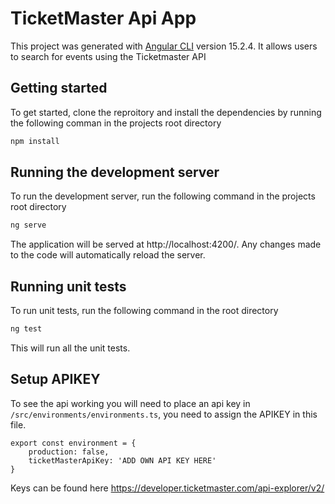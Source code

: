 # TicketMaster Api App

This project was generated with [Angular CLI](https://github.com/angular/angular-cli) version 15.2.4. It allows users to search for events using the Ticketmaster API

## Getting started

To get started, clone the reproitory and install the dependencies by running the following comman in the projects root directory


``` bash
npm install
```

## Running the development server

To run the development server, run the following command in the projects root directory
``` bash
ng serve
```
The application will be served at http://localhost:4200/. Any changes made to the code will automatically reload the server.
## Running unit tests

To run unit tests, run the following command in the root directory
```bash
ng test
```
This will run all the unit tests. 

## Setup APIKEY
To see the api working you will need to place an api key in `/src/environments/environments.ts`, you need to assign the APIKEY in this file.

```
export const environment = {
    production: false,
    ticketMasterApiKey: 'ADD OWN API KEY HERE'
}
```

Keys can be found here https://developer.ticketmaster.com/api-explorer/v2/